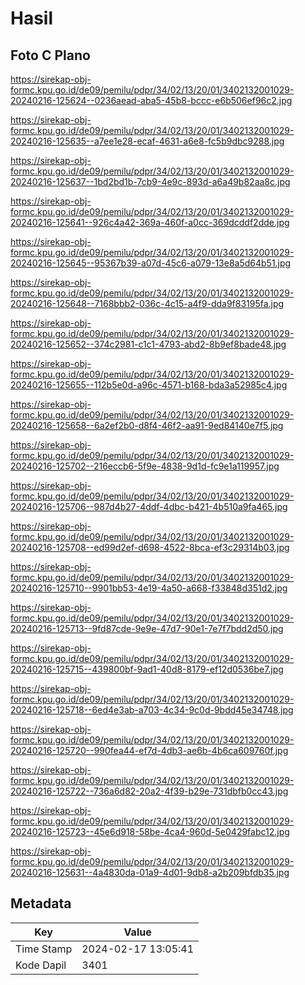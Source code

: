 # Hasil

## Foto C Plano

https://sirekap-obj-formc.kpu.go.id/de09/pemilu/pdpr/34/02/13/20/01/3402132001029-20240216-125624--0236aead-aba5-45b8-bccc-e6b506ef96c2.jpg

https://sirekap-obj-formc.kpu.go.id/de09/pemilu/pdpr/34/02/13/20/01/3402132001029-20240216-125635--a7ee1e28-ecaf-4631-a6e8-fc5b9dbc9288.jpg

https://sirekap-obj-formc.kpu.go.id/de09/pemilu/pdpr/34/02/13/20/01/3402132001029-20240216-125637--1bd2bd1b-7cb9-4e9c-893d-a6a49b82aa8c.jpg

https://sirekap-obj-formc.kpu.go.id/de09/pemilu/pdpr/34/02/13/20/01/3402132001029-20240216-125641--926c4a42-369a-460f-a0cc-369dcddf2dde.jpg

https://sirekap-obj-formc.kpu.go.id/de09/pemilu/pdpr/34/02/13/20/01/3402132001029-20240216-125645--95367b39-a07d-45c6-a079-13e8a5d64b51.jpg

https://sirekap-obj-formc.kpu.go.id/de09/pemilu/pdpr/34/02/13/20/01/3402132001029-20240216-125648--7168bbb2-036c-4c15-a4f9-dda9f83195fa.jpg

https://sirekap-obj-formc.kpu.go.id/de09/pemilu/pdpr/34/02/13/20/01/3402132001029-20240216-125652--374c2981-c1c1-4793-abd2-8b9ef8bade48.jpg

https://sirekap-obj-formc.kpu.go.id/de09/pemilu/pdpr/34/02/13/20/01/3402132001029-20240216-125655--112b5e0d-a96c-4571-b168-bda3a52985c4.jpg

https://sirekap-obj-formc.kpu.go.id/de09/pemilu/pdpr/34/02/13/20/01/3402132001029-20240216-125658--6a2ef2b0-d8f4-46f2-aa91-9ed84140e7f5.jpg

https://sirekap-obj-formc.kpu.go.id/de09/pemilu/pdpr/34/02/13/20/01/3402132001029-20240216-125702--216eccb6-5f9e-4838-9d1d-fc9e1a119957.jpg

https://sirekap-obj-formc.kpu.go.id/de09/pemilu/pdpr/34/02/13/20/01/3402132001029-20240216-125706--987d4b27-4ddf-4dbc-b421-4b510a9fa465.jpg

https://sirekap-obj-formc.kpu.go.id/de09/pemilu/pdpr/34/02/13/20/01/3402132001029-20240216-125708--ed99d2ef-d698-4522-8bca-ef3c29314b03.jpg

https://sirekap-obj-formc.kpu.go.id/de09/pemilu/pdpr/34/02/13/20/01/3402132001029-20240216-125710--9901bb53-4e19-4a50-a668-f33848d351d2.jpg

https://sirekap-obj-formc.kpu.go.id/de09/pemilu/pdpr/34/02/13/20/01/3402132001029-20240216-125713--9fd87cde-9e9e-47d7-90e1-7e7f7bdd2d50.jpg

https://sirekap-obj-formc.kpu.go.id/de09/pemilu/pdpr/34/02/13/20/01/3402132001029-20240216-125715--439800bf-9ad1-40d8-8179-ef12d0536be7.jpg

https://sirekap-obj-formc.kpu.go.id/de09/pemilu/pdpr/34/02/13/20/01/3402132001029-20240216-125718--6ed4e3ab-a703-4c34-9c0d-9bdd45e34748.jpg

https://sirekap-obj-formc.kpu.go.id/de09/pemilu/pdpr/34/02/13/20/01/3402132001029-20240216-125720--990fea44-ef7d-4db3-ae6b-4b6ca609760f.jpg

https://sirekap-obj-formc.kpu.go.id/de09/pemilu/pdpr/34/02/13/20/01/3402132001029-20240216-125722--736a6d82-20a2-4f39-b29e-731dbfb0cc43.jpg

https://sirekap-obj-formc.kpu.go.id/de09/pemilu/pdpr/34/02/13/20/01/3402132001029-20240216-125723--45e6d918-58be-4ca4-960d-5e0429fabc12.jpg

https://sirekap-obj-formc.kpu.go.id/de09/pemilu/pdpr/34/02/13/20/01/3402132001029-20240216-125631--4a4830da-01a9-4d01-9db8-a2b209bfdb35.jpg


## Metadata

| Key        | Value               |
| ---------- | ------------------- |
| Time Stamp | 2024-02-17 13:05:41 |
| Kode Dapil | 3401                |



